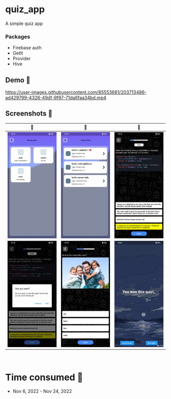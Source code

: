 # quiz_app

A simple quiz app

### Packages
- Firebase auth
-	GetIt
-	Provider
-	Hive

## Demo 🎉

https://user-images.githubusercontent.com/85553681/203713486-ad429799-4328-49df-9f97-71da6faa34bd.mp4

## Screenshots 🎁

|🍔|🍕|🌭|              
|:-:|:-:|:-:|
|  ![](scrshot/demo1.jpg)  |  ![](scrshot/demo2.jpg)  |  ![](scrshot/demo3.jpg)  |
|  ![](scrshot/demo4.jpg)  |  ![](scrshot/demo5.jpg)  |  ![](scrshot/demo6.jpg)  |

<br/>

# Time consumed 🚀
- Nov 6, 2022 - Nov 24, 2022

